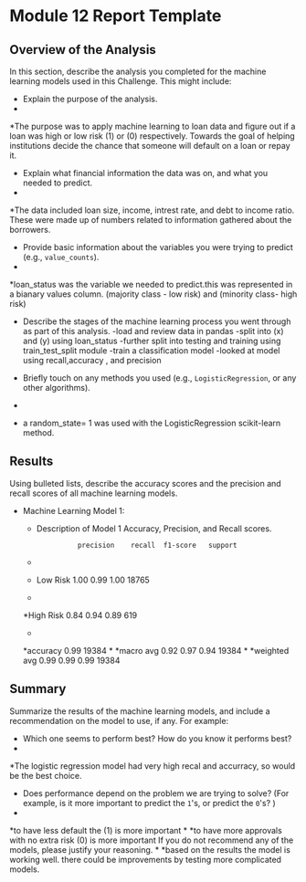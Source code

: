 # Module 12 Report Template

## Overview of the Analysis

In this section, describe the analysis you completed for the machine learning models used in this Challenge. This might include:

* Explain the purpose of the analysis.
*
*The purpose was to apply machine learning to loan data and figure out if a loan was high or low risk (1) or (0) respectively. Towards the goal of helping institutions decide the chance that someone will default on a loan or repay it.

* Explain what financial information the data was on, and what you needed to predict.
*
*The data included loan size, income, intrest rate, and debt to income ratio. These were made up of numbers related to information gathered about the borrowers.

* Provide basic information about the variables you were trying to predict (e.g., `value_counts`).
*
*loan_status was the variable we needed to predict.this was represented in a bianary values column.
(majority class - low risk) and (minority class- high risk)

* Describe the stages of the machine learning process you went through as part of this analysis.
-load and review data in pandas
-split into (x) and (y) using loan_status
-further split into testing and training  using train_test_split module
-train a classification model
-looked at model using recall,accuracy , and precision 

* Briefly touch on any methods you used (e.g., `LogisticRegression`, or any other algorithms).
*
* a random_state= 1 was used with the LogisticRegression scikit-learn method.

## Results

Using bulleted lists, describe the accuracy scores and the precision and recall scores of all machine learning models.

* Machine Learning Model 1:
    * Description of Model 1 Accuracy, Precision, and Recall scores.


                    precision    recall  f1-score   support

    *
    * Low Risk       1.00      0.99      1.00     18765
    *
    *High Risk       0.84      0.94      0.89       619

    *
    *accuracy                            0.99     19384
    *
    *macro avg       0.92      0.97      0.94     19384
    *
    *weighted avg    0.99      0.99      0.99     19384


## Summary

Summarize the results of the machine learning models, and include a recommendation on the model to use, if any. For example:

* Which one seems to perform best? How do you know it performs best?
*
*The logistic regression model had very high recal and accurracy, so would be the best choice.
* Does performance depend on the problem we are trying to solve? (For example, is it more important to predict the `1`'s, or predict the `0`'s? )
*
*to have less default the (1) is more important
*
*to have more approvals with no extra risk (0) is more important
If you do not recommend any of the models, please justify your reasoning.
*
*based on the results the model is working well. there could be improvements by testing more complicated models.